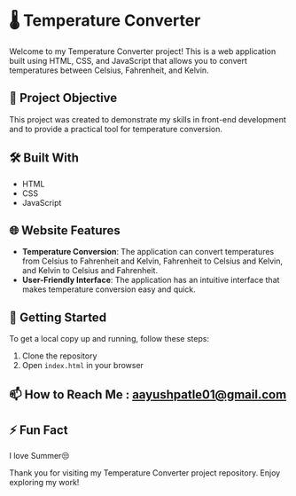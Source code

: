 # 🌡️ Temperature Converter

Welcome to my Temperature Converter project! This is a web application built using HTML, CSS, and JavaScript that allows you to convert temperatures between Celsius, Fahrenheit, and Kelvin.

## 🎯 Project Objective

This project was created to demonstrate my skills in front-end development and to provide a practical tool for temperature conversion.

## 🛠️ Built With

- HTML
- CSS
- JavaScript

## 🌐 Website Features

- **Temperature Conversion**: The application can convert temperatures from Celsius to Fahrenheit and Kelvin, Fahrenheit to Celsius and Kelvin, and Kelvin to Celsius and Fahrenheit.
- **User-Friendly Interface**: The application has an intuitive interface that makes temperature conversion easy and quick.

## 🚀 Getting Started

To get a local copy up and running, follow these steps:

1. Clone the repository
2. Open `index.html` in your browser

## 📫 How to Reach Me : aayushpatle01@gmail.com

## ⚡ Fun Fact

I love Summer😒

Thank you for visiting my Temperature Converter project repository. Enjoy exploring my work!

